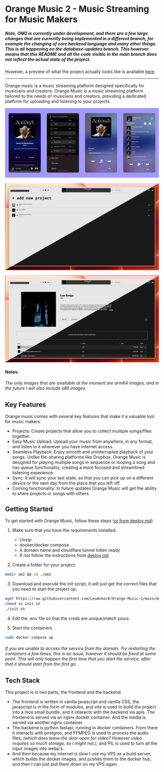 # Orange Music 2 - Music Streaming for Music Makers

##### Note, OM2 is currently under development, and there are a few large changes that are currently being implemented in a different branch, for example the changing of core backend language and many other things. This is all happening on the database-updates branch. This however means that this README and all the code visible in the main branch does not reflect the actual state of the project. 

However, a preview of what the project actually looks like is available [here](https://testom2.la0.uk)

---

Orange music is a music streaming platform designed specifically for musicians and creators. Orange Music is a music streaming platform tailored to the needs of musicians and creators, providing a dedicated platform for uploading and listening to your projects. 

![Mobile Views](/docs/images/om2_mobile_views_18:9:23.png)

![Desktop View 1](/docs/images/dark_and_light_offset_2.webp)

![Desktop View 2](/docs/images/dark_and_light_offset.webp)


#### Notes:
###### *The only images that are available at the moment are arm64 images, and in the future I will also include x86 images.*

## Key Features
Orange music comes with several key features that make it a valuable tool for music makers.

* Projects: Create projects that allow you to collect multiple songs/files together.
* Easy Music Upload: Upload your music from anywhere, in any format, and listen to it wherever you have internet access.
* Seamless Playback: Enjoy smooth and uninterrupted playback of your songs. Unlike file-sharing platforms like Dropbox, Orange Music is designed for playing multiple songs in sequence or looping a song and has queue functionality, creating a more focused and streamlined listening experience.
* Sync: It will sync your last state, so that you can pick up on a different device or the next day from the place that you left off.
* Coming functionality: In future updates Orange Music will get the ability to share projects or songs with others.



## Getting Started
To get started with Orange Music, follow these steps ([or from deploy.md](deployment/deploy.md)):
1. Make sure that you have the requirements installed:
	* Unzip
	* docker/docker compose
	* A domain name and cloudflare tunnel token ready
	* If not follow the instructions from [deploy.md](deployment/deploy.md)

2. Create a folder for your project:
```sh
mkdir om2 && cd ./om2
```

3. Download and execute the init script, it will just get the correct files that you need to start the project up.
```sh
wget https://raw.githubusercontent.com/LeoAnker0/Orange-Music-2/main/deployment/init.sh
chmod +x init.sh
./init.sh
```

4. Edit the .env file so that the creds are unique/match yours.

5. Start the containers
```sh
sudo docker compose up
```
###### *If you are unable to access the service from the domain. Try restarting the containers a few times, this is an issue, however it should be fixed at some point. This will only happen the first time that you start the service, after that it should start from the first go.*


## Tech Stack
This project is in two parts, the frontend and the backend. 
* The frontend is written in vanilla javascript and vanilla CSS, the javascript is in the form of modules, and vite is used to build the project into a nice small bundle, and it interacts with the backend via apis. The frontend is served via an nginx docker container. And the media is served via another nginx container.
* The backend is python fastapi, running in docker containers. From there it interacts with postgres, and FFMPEG is used to process the audio files, *(which does leave the door open for video? However video requires so much storage, so I might not.),* and PIL is used to turn all the input images into webp's.
* And then because my internet is slow I use my VPS as a build server, which builds the docker images, and pushes them to the docker hub, and then I can just pull them down on my VPS again.


















